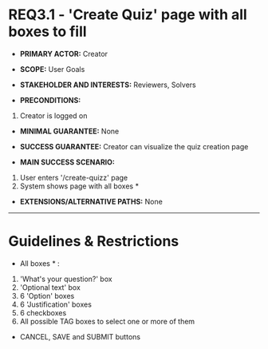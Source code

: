 # REQ3.1 - 'Create Quiz' page with all boxes to fill

- **PRIMARY ACTOR:** Creator

- **SCOPE:**  User Goals

- **STAKEHOLDER AND INTERESTS:** Reviewers, Solvers

- **PRECONDITIONS:**
1. Creator is logged on

- **MINIMAL GUARANTEE:** None

- **SUCCESS GUARANTEE:** Creator can visualize the quiz creation page

- **MAIN SUCCESS SCENARIO:**
1. User enters '/create-quizz' page
2. System shows page with all boxes *

- **EXTENSIONS/ALTERNATIVE PATHS:** None

---

# Guidelines & Restrictions

-  All boxes * : 
1. 'What's your question?' box
2. 'Optional text' box
3. 6 'Option' boxes
4. 6 'Justification' boxes
5. 6 checkboxes
6. All possible TAG boxes to select one or more of them

- CANCEL, SAVE and SUBMIT buttons